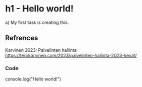 # h1 - Hello world!

a) My first task is creating this.

## Refrences

Karvinen 2023: Palvelinten hallinta https://terokarvinen.com/2023/palvelinten-hallinta-2023-kevat/

### Code

console.log("Hello world!")
